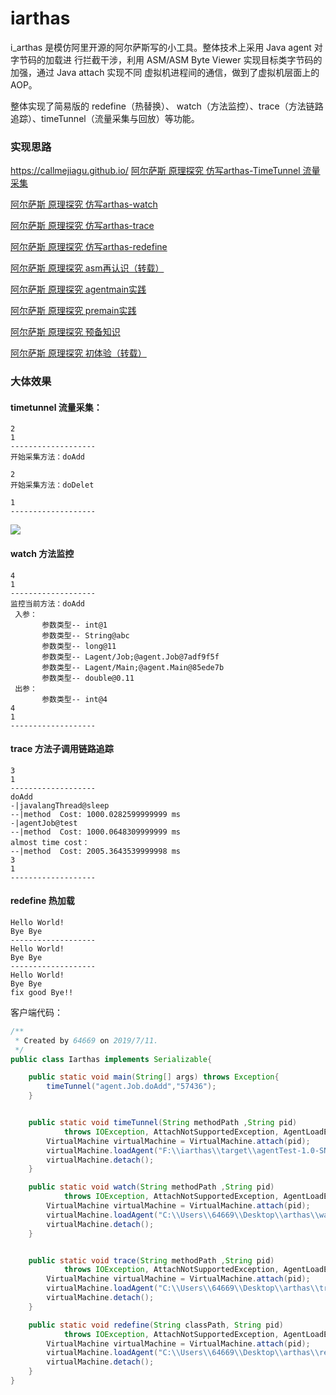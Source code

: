 # iarthas
i_arthas 是模仿阿里开源的阿尔萨斯写的小工具。整体技术上采用 Java agent 对字节码的加载进 行拦截干涉，利用 ASM/ASM Byte Viewer 实现目标类字节码的加强，通过 Java attach 实现不同 虚拟机进程间的通信，做到了虚拟机层面上的 AOP。  

整体实现了简易版的 redefine（热替换）、 watch（方法监控）、trace（方法链路追踪）、timeTunnel（流量采集与回放）等功能。

### 实现思路

https://callmejiagu.github.io/
[阿尔萨斯 原理探究 仿写arthas-TimeTunnel 流量采集](https://callmejiagu.github.io/2019/07/28/%E9%98%BF%E5%B0%94%E8%90%A8%E6%96%AF-%E5%8E%9F%E7%90%86%E6%8E%A2%E7%A9%B6-%E4%BB%BF%E5%86%99arthas-TimeTunnel/)

[阿尔萨斯 原理探究 仿写arthas-watch](https://callmejiagu.github.io/2019/07/19/%E9%98%BF%E5%B0%94%E8%90%A8%E6%96%AF-%E5%8E%9F%E7%90%86%E6%8E%A2%E7%A9%B6-%E4%BB%BF%E5%86%99arthas-watch/)

[阿尔萨斯 原理探究 仿写arthas-trace](https://callmejiagu.github.io/2019/07/15/%E9%98%BF%E5%B0%94%E8%90%A8%E6%96%AF-%E5%8E%9F%E7%90%86%E6%8E%A2%E7%A9%B6-%E4%BB%BF%E5%86%99arthas-trace/)

[阿尔萨斯 原理探究 仿写arthas-redefine](https://callmejiagu.github.io/2019/07/14/%E9%98%BF%E5%B0%94%E8%90%A8%E6%96%AF-%E5%8E%9F%E7%90%86%E6%8E%A2%E7%A9%B6-%E4%BB%BF%E5%86%99arthas-redefine/)

[阿尔萨斯 原理探究 asm再认识（转载）](https://callmejiagu.github.io/2019/07/14/%E9%98%BF%E5%B0%94%E8%90%A8%E6%96%AF-%E5%8E%9F%E7%90%86%E6%8E%A2%E7%A9%B6-asm%E5%86%8D%E8%AE%A4%E8%AF%86/)

[阿尔萨斯 原理探究 agentmain实践](https://callmejiagu.github.io/2019/07/12/%E9%98%BF%E5%B0%94%E8%90%A8%E6%96%AF-%E5%8E%9F%E7%90%86%E6%8E%A2%E7%A9%B6-agentmain%E5%AE%9E%E8%B7%B5/)

[阿尔萨斯 原理探究 premain实践](https://callmejiagu.github.io/2019/07/12/%E9%98%BF%E5%B0%94%E8%90%A8%E6%96%AF-%E5%8E%9F%E7%90%86%E6%8E%A2%E7%A9%B6-premain%E5%AE%9E%E8%B7%B5/)

[阿尔萨斯 原理探究 预备知识](https://callmejiagu.github.io/2019/07/12/%E9%98%BF%E5%B0%94%E8%90%A8%E6%96%AF-%E5%8E%9F%E7%90%86%E6%8E%A2%E7%A9%B6-%E9%A2%84%E5%A4%87%E7%9F%A5%E8%AF%86/)

[阿尔萨斯 原理探究 初体验（转载）](https://callmejiagu.github.io/2019/07/09/%E9%98%BF%E5%B0%94%E8%90%A8%E6%96%AF-%E5%88%9D%E4%BD%93%E9%AA%8C/)

### 大体效果

#### timetunnel 流量采集：

```
2
1
-------------------
开始采集方法：doAdd

2
开始采集方法：doDelet

1
-------------------
```

![](https://www.callmejiagu.com/2019/07/28/%E9%98%BF%E5%B0%94%E8%90%A8%E6%96%AF-%E5%8E%9F%E7%90%86%E6%8E%A2%E7%A9%B6-%E4%BB%BF%E5%86%99arthas-TimeTunnel/1.png)

#### watch 方法监控

```
4
1
-------------------
监控当前方法：doAdd
 入参：
       参数类型-- int@1
       参数类型-- String@abc
       参数类型-- long@11
       参数类型-- Lagent/Job;@agent.Job@7adf9f5f
       参数类型-- Lagent/Main;@agent.Main@85ede7b
       参数类型-- double@0.11
 出参：
       参数类型-- int@4
4
1
-------------------
```

#### trace 方法子调用链路追踪

```
3
1
-------------------
doAdd
-|javalangThread@sleep
--|method  Cost: 1000.0282599999999 ms
-|agentJob@test
--|method  Cost: 1000.0648309999999 ms
almost time cost：
--|method  Cost: 2005.3643539999998 ms
3
1
-------------------
```

#### redefine 热加载

```
Hello World!
Bye Bye
-------------------
Hello World!
Bye Bye
-------------------
Hello World!
Bye Bye
fix good Bye!!
```




客户端代码：

```java
/**
 * Created by 64669 on 2019/7/11.
 */
public class Iarthas implements Serializable{

    public static void main(String[] args) throws Exception{
        timeTunnel("agent.Job.doAdd","57436");
    }


    public static void timeTunnel(String methodPath ,String pid)
            throws IOException, AttachNotSupportedException, AgentLoadException, AgentInitializationException {
        VirtualMachine virtualMachine = VirtualMachine.attach(pid);
        virtualMachine.loadAgent("F:\\iarthas\\target\\agentTest-1.0-SNAPSHOT.jar", methodPath);
        virtualMachine.detach();
    }

    public static void watch(String methodPath ,String pid)
            throws IOException, AttachNotSupportedException, AgentLoadException, AgentInitializationException {
        VirtualMachine virtualMachine = VirtualMachine.attach(pid);
        virtualMachine.loadAgent("C:\\Users\\64669\\Desktop\\arthas\\watch.jar", methodPath);
        virtualMachine.detach();
    }


    public static void trace(String methodPath ,String pid)
            throws IOException, AttachNotSupportedException, AgentLoadException, AgentInitializationException {
        VirtualMachine virtualMachine = VirtualMachine.attach(pid);
        virtualMachine.loadAgent("C:\\Users\\64669\\Desktop\\arthas\\trace.jar", methodPath);
        virtualMachine.detach();
    }

    public static void redefine(String classPath, String pid)
            throws IOException, AttachNotSupportedException, AgentLoadException, AgentInitializationException {
        VirtualMachine virtualMachine = VirtualMachine.attach(pid);
        virtualMachine.loadAgent("C:\\Users\\64669\\Desktop\\arthas\\redefine.jar", classPath);
        virtualMachine.detach();
    }
}

```

